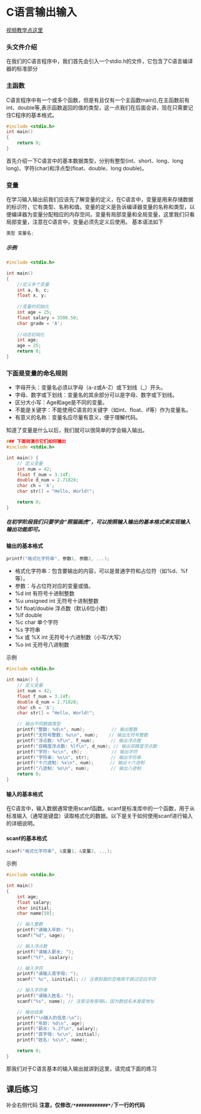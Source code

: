 # C语言输出输入
[视频教学点这里](https://www.douyin.com/user/self?from_tab_name=main&modal_id=7402194290761288975&showTab=post)
### 头文件介绍
在我们的C语言程序中，我们首先会引入一个stdio.h的文件，它包含了C语言编译器的标准部分
### 主函数
C语言程序中有一个或多个函数，但是有且仅有一个主函数main(),在主函数前有int、double等,表示函数返回的值的类型，这一点我们在后面会讲，现在只需要记住C程序的基本格式。
```c
#include <stdio.h>
int main()
{
    return 0;
}
```
首先介绍一下C语言中的基本数据类型，分别有整型(int、short、long、long long)、字符(char)和浮点型(float、double、long double)。

### 变量

在学习输入输出前我们应该先了解变量的定义，在C语言中，变量是用来存储数据的标识符，它有类型、名称和值。变量的定义是告诉编译器变量的名称和类型，以便编译器为变量分配相应的内存空间。变量有局部变量和全局变量，这里我们只看局部变量，注意在C语言中，变量必须先定义后使用。
基本语法如下
```c
类型 变量名;
```
##### 示例
```c
#include <stdio.h>

int main()
{
    //定义多个变量
    int a, b, c;
    float x, y;
    
    //变量的初始化
    int age = 25;
    float salary = 3500.50;
    char grade = 'A';
    
    //动态初始化
    int age;
    age = 25;
    return 0;
}
```
### 下面是变量的命名规则
- 字母开头：变量名必须以字母（a-z或A-Z）或下划线（_）开头。
- 字母、数字或下划线：变量名的其余部分可以是字母、数字或下划线。
- 区分大小写：Age和age是不同的变量。
- 不能是关键字：不能使用C语言的关键字（如int、float、if等）作为变量名。
- 有意义的名称：变量名应尽量有意义，便于理解代码。

知道了变量是什么以后，我们就可以很简单的学会输入输出。
```c
### 下面则演示它们如何输出
#include <stdio.h>

int main() {
    // 定义变量
    int num = 42;
    float f_num = 3.14f;
    double d_num = 2.71828;
    char ch = 'A';
    char str[] = "Hello, World!";

    return 0;
}
```
##### 在初学阶段我们只要学会“照猫画虎”，可以按照输入输出的基本格式来实现输入输出功能即可。
#### 输出的基本格式

```c
printf("格式化字符串", 参数1, 参数2, ...);
```
- 格式化字符串：包含要输出的内容，可以是普通字符和占位符（如%d、%f等）。
- 参数：与占位符对应的变量或值。
- %d int 有符号十进制整数
- %u unsigned int 无符号十进制整数
- %f float/double 浮点数（默认6位小数）
- %lf double 
- %c char 单个字符
- %s 字符串
- %x 或 %X int 无符号十六进制数（小写/大写）
- %o int 无符号八进制数

示例
```c
#include <stdio.h>

int main() {
    // 定义变量
    int num = 42;
    float f_num = 3.14f;
    double d_num = 2.71828;
    char ch = 'A';
    char str[] = "Hello, World!";

    // 输出不同数据类型
    printf("整数: %d\n", num);          // 输出整数
    printf("无符号整数: %u\n", num);    // 输出无符号整数
    printf("浮点数: %f\n", f_num);      // 输出浮点数
    printf("双精度浮点数: %lf\n", d_num); // 输出双精度浮点数
    printf("字符: %c\n", ch);           // 输出字符
    printf("字符串: %s\n", str);        // 输出字符串
    printf("十六进制: %x\n", num);      // 输出十六进制
    printf("八进制: %o\n", num);        // 输出八进制
    return 0;
}
```

#### 输入的基本格式
在C语言中，输入数据通常使用scanf函数。scanf是标准库中的一个函数，用于从标准输入（通常是键盘）读取格式化的数据。以下是关于如何使用scanf进行输入的详细说明。

#### scanf的基本格式
```c
scanf("格式化字符串", &变量1, &变量2, ...);
```
示例
```c
#include <stdio.h>

int main()
{
    int age;
    float salary;
    char initial;
    char name[50];

    // 输入整数
    printf("请输入年龄: ");
    scanf("%d", &age);

    // 输入浮点数
    printf("请输入薪水: ");
    scanf("%f", &salary);

    // 输入字符
    printf("请输入首字母: ");
    scanf(" %c", &initial); // 注意前面的空格用于跳过空白字符

    // 输入字符串
    printf("请输入姓名: ");
    scanf("%s", name); // 注意没有使用&，因为数组名本身是地址

    // 输出结果
    printf("\n输入的信息:\n");
    printf("年龄: %d\n", age);
    printf("薪水: %.2f\n", salary);
    printf("首字母: %c\n", initial);
    printf("姓名: %s\n", name);

    return 0;
}
```
那我们对于C语言基本的输入输出就讲到这里，请完成下面的练习
## 课后练习
补全右侧代码
**注意，仅修改`/*############*/`下一行的代码**
